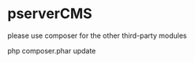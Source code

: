 pserverCMS
==========

please use composer for the other third-party modules

php composer.phar update
